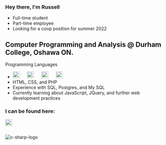 ### Hey there, I'm Russell 
- Full-time student
- Part-time employee
- Looking for a coop position for summer 2022

## Computer Programming and Analysis @ Durham College, Oshawa ON.
Programming Languages
- <!--C#, C++, Java, Python--> <a><img alt="C sharp logo" title="C#" width="22px" src="https://seeklogo.com/images/C/c-sharp-c-logo-02F17714BA-seeklogo.com.png"/></a> &nbsp;&nbsp;&nbsp;&nbsp; <a><img alt="C plus plus logo" title="C++" width="22px" src="https://upload.wikimedia.org/wikipedia/commons/thumb/1/18/ISO_C%2B%2B_Logo.svg/1822px-ISO_C%2B%2B_Logo.svg.png"/></a> &nbsp;&nbsp;&nbsp;&nbsp; <a><img alt="Java logo" title="Java" width="22px" src="https://www.vectorlogo.zone/logos/java/java-vertical.svg"/></a> &nbsp;&nbsp;&nbsp;&nbsp; <a><img alt="Python logo" title="Python" width="22px" src="http://clipart-library.com/images_k/python-logo-transparent/python-logo-transparent-5.png"/></a>
- HTML, CSS, and PHP
- Experience with SQL, Postgres, and My SQL
- Currently learning about JavaScript, JQuery, and further web development practices

### I can be found here:

[<img align="left" alt="Russell Waring | LinkedIn" width="22px" src="https://cdn.jsdelivr.net/npm/simple-icons@v3/icons/linkedin.svg"/>][linkedin]

<br />
<br />

![c-sharp-logo](https://seeklogo.com/images/C/c-sharp-c-logo-02F17714BA-seeklogo.com.pngs=22)

[linkedin]: https://www.linkedin.com/in/russell-waring-476372a4/